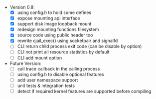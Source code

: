 - Version 0.8:
    - [x] using config.h to hold some defines
    - [x] expose mounting api interface
    - [x] support disk image loopback mount
    - [x] redesign mounting functions filesystem
    - [x] source code using public header too
    - [x] rewrite cjail_exec() using socketpair and signalfd
    - [ ] CLI return child process exit code (can be disable by option)
    - [ ] CLI not print all resource statistics by default
    - [ ] CLI add mount option
- Future Version: 
    - [ ] call trace callback in the calling process
	- [ ] using config.h to disable optional features
    - [ ] add user namespace support
    - [ ] unit tests & integration tests
    - [ ] detect if required kernel features are supported before compiling
